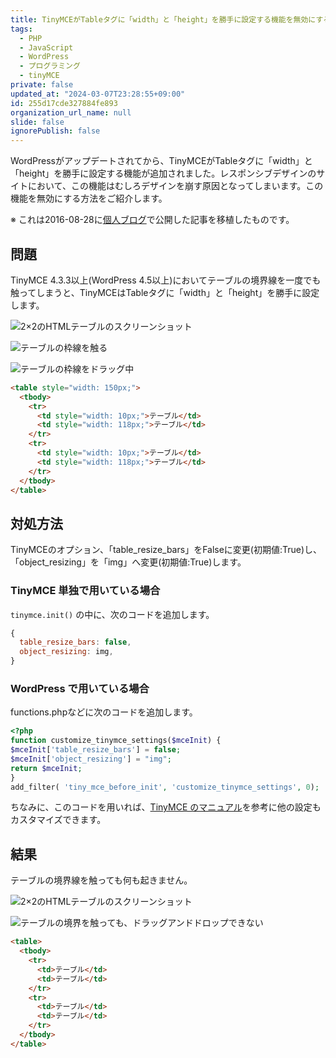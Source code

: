 ```yaml
---
title: TinyMCEがTableタグに「width」と「height」を勝手に設定する機能を無効にする
tags:
  - PHP
  - JavaScript
  - WordPress
  - プログラミング
  - tinyMCE
private: false
updated_at: "2024-03-07T23:28:55+09:00"
id: 255d17cde327884fe893
organization_url_name: null
slide: false
ignorePublish: false
---
```


WordPressがアップデートされてから、TinyMCEがTableタグに「width」と「height」を勝手に設定する機能が追加されました。レスポンシブデザインのサイトにおいて、この機能はむしろデザインを崩す原因となってしまいます。この機能を無効にする方法をご紹介します。

※ これは2016-08-28に[個人ブログ](https://bicstone.me)で公開した記事を移植したものです。

## 問題

TinyMCE 4.3.3以上(WordPress 4.5以上)においてテーブルの境界線を一度でも触ってしまうと、TinyMCEはTableタグに「width」と「height」を勝手に設定します。

![2×2のHTMLテーブルのスクリーンショット](https://qiita-image-store.s3.ap-northeast-1.amazonaws.com/0/684999/081b61b8-7c33-8a6b-94aa-de99e05f201f.png)

![テーブルの枠線を触る](https://qiita-image-store.s3.ap-northeast-1.amazonaws.com/0/684999/d30edd2f-e882-6c8d-67a4-7d4030673c95.png)

![テーブルの枠線をドラッグ中](https://qiita-image-store.s3.ap-northeast-1.amazonaws.com/0/684999/f9966a3c-5302-fd09-4ba8-dca21d7672d8.png)

```html
<table style="width: 150px;">
  <tbody>
    <tr>
      <td style="width: 10px;">テーブル</td>
      <td style="width: 118px;">テーブル</td>
    </tr>
    <tr>
      <td style="width: 10px;">テーブル</td>
      <td style="width: 118px;">テーブル</td>
    </tr>
  </tbody>
</table>
```

## 対処方法

TinyMCEのオプション、「table_resize_bars」をFalseに変更(初期値:True)し、「object_resizing」を「img」へ変更(初期値:True)します。

### TinyMCE 単独で用いている場合

`tinymce.init()` の中に、次のコードを追加します。

```js
{
  table_resize_bars: false,
  object_resizing: img,
}
```

### WordPress で用いている場合

functions.phpなどに次のコードを追加します。

```php
<?php
function customize_tinymce_settings($mceInit) {
$mceInit['table_resize_bars'] = false;
$mceInit['object_resizing'] = "img";
return $mceInit;
}
add_filter( 'tiny_mce_before_init', 'customize_tinymce_settings', 0);
```

ちなみに、このコードを用いれば、[TinyMCE のマニュアル](https://www.tinymce.com/docs/)を参考に他の設定もカスタマイズできます。

## 結果

テーブルの境界線を触っても何も起きません。

![2×2のHTMLテーブルのスクリーンショット](https://qiita-image-store.s3.ap-northeast-1.amazonaws.com/0/684999/081b61b8-7c33-8a6b-94aa-de99e05f201f.png)

![テーブルの境界を触っても、ドラッグアンドドロップできない](https://qiita-image-store.s3.ap-northeast-1.amazonaws.com/0/684999/91ea5c54-61f7-ec9a-ee3a-342273afd801.png)

```html
<table>
  <tbody>
    <tr>
      <td>テーブル</td>
      <td>テーブル</td>
    </tr>
    <tr>
      <td>テーブル</td>
      <td>テーブル</td>
    </tr>
  </tbody>
</table>
```

